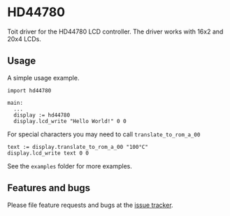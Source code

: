 # HD44780
Toit driver for the HD44780 LCD controller. The driver works with 16x2 and 20x4 LCDs.

## Usage

A simple usage example.

```
import hd44780

main:
  ...
  display := hd44780
  display.lcd_write "Hello World!" 0 0
```
For special characters you may need to call `translate_to_rom_a_00`
```
text := display.translate_to_rom_a_00 "100°C"
display.lcd_write text 0 0
```

See the `examples` folder for more examples.

## Features and bugs

Please file feature requests and bugs at the [issue tracker][tracker].

[tracker]: https://github.com/nilwes/HD44780/issues
